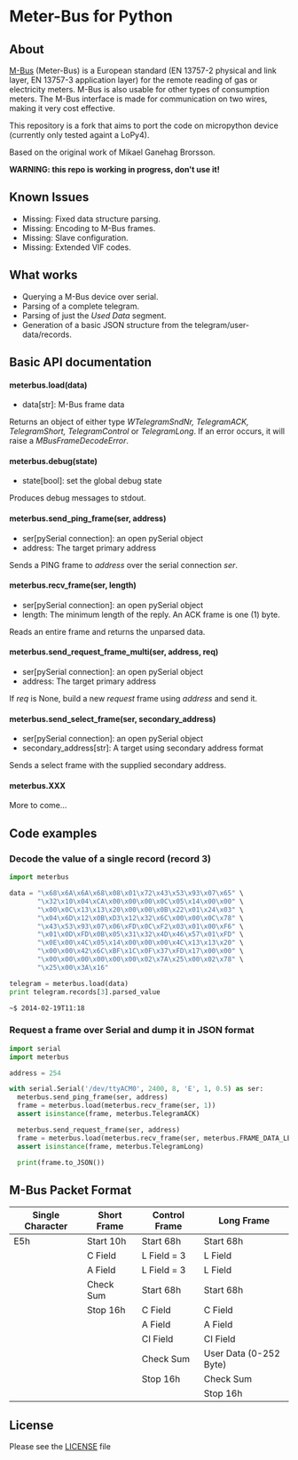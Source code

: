 Meter-Bus for Python
====================

About
-----

[M-Bus](http://www.m-bus.com/) (Meter-Bus) is a European standard (EN 13757-2 physical and link layer, EN 13757-3 application layer) for the remote reading of gas or electricity meters. M-Bus is also usable for other types of consumption meters. The M-Bus interface is made for communication on two wires, making it very cost effective.

This repository is a fork that aims to port the code on  micropython device (currently only tested againt a LoPy4).

Based on the original work of Mikael Ganehag Brorsson.

**WARNING: this repo is working in progress, don't use it!**

Known Issues
------------
* Missing: Fixed data structure parsing.
* Missing: Encoding to M-Bus frames.
* Missing: Slave configuration.
* Missing: Extended VIF codes.


What works
----------

* Querying a M-Bus device over serial.
* Parsing of a complete telegram.
* Parsing of just the *Used Data* segment.
* Generation of a basic JSON structure from the telegram/user-data/records.


Basic API documentation
-----------------------

#### meterbus.load(data)
* data[str]: M-Bus frame data

Returns an object of either type *WTelegramSndNr, TelegramACK, TelegramShort, TelegramControl* or *TelegramLong*. If an error occurs, it will raise a *MBusFrameDecodeError*.

#### meterbus.debug(state)
* state[bool]: set the global debug state

Produces debug messages to stdout.

#### meterbus.send_ping_frame(ser, address)
* ser[pySerial connection]: an open pySerial object
* address: The target primary address

Sends a PING frame to *address* over the serial connection *ser*.

#### meterbus.recv_frame(ser, length)
* ser[pySerial connection]: an open pySerial object
* length: The minimum length of the reply. An ACK frame is one (1) byte.

Reads an entire frame and returns the unparsed data.

#### meterbus.send_request_frame_multi(ser, address, req)
* ser[pySerial connection]: an open pySerial object
* address: The target primary address

If *req* is None, build a new *request* frame using *address* and send it.

#### meterbus.send_select_frame(ser, secondary_address)
* ser[pySerial connection]: an open pySerial object
* secondary_address[str]: A target using secondary address format

Sends a select frame with the supplied secondary address.

#### meterbus.XXX
More to come...


Code examples
-------------

### Decode the value of a single record (record 3)
```python
import meterbus

data = "\x68\x6A\x6A\x68\x08\x01\x72\x43\x53\x93\x07\x65" \
       "\x32\x10\x04\xCA\x00\x00\x00\x0C\x05\x14\x00\x00" \
       "\x00\x0C\x13\x13\x20\x00\x00\x0B\x22\x01\x24\x03" \
       "\x04\x6D\x12\x0B\xD3\x12\x32\x6C\x00\x00\x0C\x78" \
       "\x43\x53\x93\x07\x06\xFD\x0C\xF2\x03\x01\x00\xF6" \
       "\x01\x0D\xFD\x0B\x05\x31\x32\x4D\x46\x57\x01\xFD" \
       "\x0E\x00\x4C\x05\x14\x00\x00\x00\x4C\x13\x13\x20" \
       "\x00\x00\x42\x6C\xBF\x1C\x0F\x37\xFD\x17\x00\x00" \
       "\x00\x00\x00\x00\x00\x00\x02\x7A\x25\x00\x02\x78" \
       "\x25\x00\x3A\x16"

telegram = meterbus.load(data)
print telegram.records[3].parsed_value
```

```shell
~$ 2014-02-19T11:18
```

### Request a frame over Serial and dump it in JSON format
```python
import serial
import meterbus

address = 254

with serial.Serial('/dev/ttyACM0', 2400, 8, 'E', 1, 0.5) as ser:
  meterbus.send_ping_frame(ser, address)
  frame = meterbus.load(meterbus.recv_frame(ser, 1))
  assert isinstance(frame, meterbus.TelegramACK)

  meterbus.send_request_frame(ser, address)
  frame = meterbus.load(meterbus.recv_frame(ser, meterbus.FRAME_DATA_LENGTH))
  assert isinstance(frame, meterbus.TelegramLong)

  print(frame.to_JSON())
```

M-Bus Packet Format
-------------------

| Single Character | Short Frame | Control Frame | Long Frame             |
|------------------|-------------|---------------|------------------------|
| E5h              | Start 10h   | Start 68h     | Start 68h              |
|                  | C Field     | L Field = 3   | L Field                |
|                  | A Field     | L Field = 3   | L Field                |
|                  | Check Sum   | Start 68h     | Start 68h              |
|                  | Stop 16h    | C Field       | C Field                |
|                  |             | A Field       | A Field                |
|                  |             | CI Field      | CI Field               |
|                  |             | Check Sum     | User Data (0-252 Byte) |
|                  |             | Stop 16h      | Check Sum              |
|                  |             |               | Stop 16h               |



License
-------
Please see the [LICENSE](LICENSE) file
